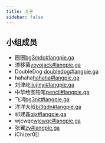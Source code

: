 ```yaml
---
title: 关于
sidebar: false
---
```


## 小组成员
- 圈圈[bg3mdo#langpie.ga](mailto:bg3mdo@langpie.ga)
- 漂移菌[yoyojack#langpie.ga](mailto:yoyojack@langpie.ga)
- DoubleDog [doubledog#langpie.ga](mailto:doubledog@langpie.ga)
- hahaha[hahaha#langpie.ga](mailto:hahaha@langpie.ga)
- 刘津屹[liujinyi#langpie.ga](mailto:liujinyi@langpie.ga)
- 中华绘图铅笔[pencil#langpie.ga](mailto:pencil@langpie.ga)
- 飞鸿[bg3nit#langpie.ga](mailto:bg3nit@langpie.ga)
- 洋洋大叔[bi3qdn#langpie.ga](mailto:bi3qdn@langpie.ga)
- 祁建鑫[qjx#langpie.ga](mailto:qjx@langpie.ga)
- wjcwqc[wjcwqc#langpie.ga](mailto:wjcwqc@langpie.ga)
- 张翼[zy#langpie.ga](mailto:zy@langpie.ga)
- iChizer0[]
